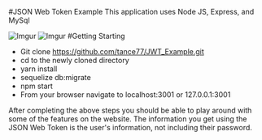 #JSON Web Token Example
This application uses Node JS, Express, and MySql

![Imgur](http://i.imgur.com/QZXbMq1.png)
![Imgur](http://i.imgur.com/ScV1igE.png)
#Getting Starting

* Git clone https://github.com/tance77/JWT_Example.git
* cd to the newly cloned directory 
* yarn install
* sequelize db:migrate
* npm start
* From your browser navigate to localhost:3001 or 127.0.0.1:3001

After completing the above steps you should be able to play around with some of the features on the website. The information you get using the JSON Web Token is the user's information, not including their password.